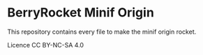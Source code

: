 # BerryRocket Minif Origin

This repository contains every file to make the minif origin rocket.

Licence CC BY-NC-SA 4.0
